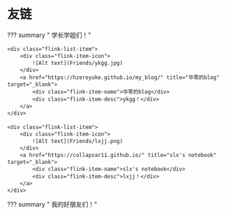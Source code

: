 # 友链


??? summary " 学长学姐们！"

    <div class="flink-list-item">
        <div class="flink-item-icon">
            ![Alt text](Friends/ykgg.jpg)
        </div>
        <a href="https://hzeroyuke.github.io/my_blog/" title="华零的blog" target="_blank">
            <div class="flink-item-name">华零的blog</div>
            <div class="flink-item-desc">ykgg！</div>
        </a>
    </div>

    <div class="flink-list-item">
        <div class="flink-item-icon">
            ![Alt text](Friends/lxjj.png)
        </div>
        <a href="https://collapsar11.github.io/" title="slx's notebook" target="_blank">
            <div class="flink-item-name">slx's notebook</div>
            <div class="flink-item-desc">lxjj！</div>
        </a>
    </div>


??? summary " 我的好朋友们！"